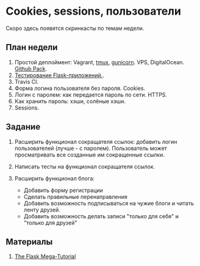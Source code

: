 Cookies, sessions, пользователи
======================

Скоро здесь появятся скринкасты по темам недели.

План недели
-------

1. Простой деплоймент: Vagrant, [tmux](https://gist.github.com/henrik/1967800), [gunicorn](http://flask.pocoo.org/docs/0.10/deploying/wsgi-standalone/#gunicorn). VPS, DigitalOcean. [Github Pack](https://education.github.com/pack).
2. [Тестирование Flask-приложений.](http://flask.pocoo.org/docs/0.10/testing/).
3. Travis CI.
4. Форма логина пользователя без пароля. Cookies.
5. Логин с паролем: как передается пароль по сети. HTTPS.
6. Как хранить пароль: хэши, солёные хэши.
6. Sessions.

Задание
------

1. Расширить функционал сокращателя ссылок: добавить логин пользователей (лучше - с паролем). Пользователь может просматривать все созданные им сокращенные ссылки.

2. Написать тесты на функционал сокращателя ссылок.

2. Расширить функционал блога:
    - Добавить форму регистрации
    - Сделать правильные перенаправления
    - Добавить возможность подписываться на чужие блоги и читать ленту друзей.
    - Добавить возможность делать записи "только для себя" и "только для друзей"

Материалы
---

1. [The Flask Mega-Tutorial](http://blog.miguelgrinberg.com/post/the-flask-mega-tutorial-part-i-hello-world)
